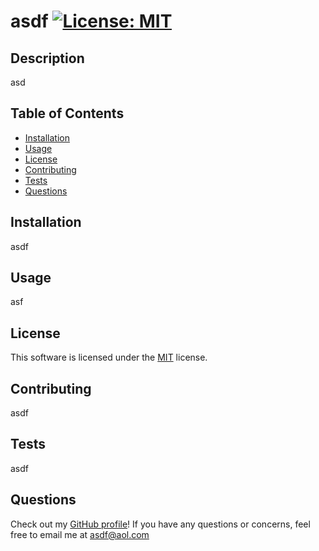 # asdf [![License: MIT](https://img.shields.io/badge/License-MIT-yellow.svg)](https://opensource.org/licenses/MIT)
## Description
asd
## Table of Contents
- [Installation](#installation)
- [Usage](#usage)
- [License](#license)
- [Contributing](#contributing)
- [Tests](#tests)
- [Questions](#questions)
## Installation
asdf
## Usage
asf
## License
This software is licensed under the [MIT](https://opensource.org/licenses/MIT) license.
## Contributing
asdf
## Tests
asdf
## Questions
Check out my [GitHub profile](https://github.com/pmahalan)!
If you have any questions or concerns, feel free to email me at <asdf@aol.com>
